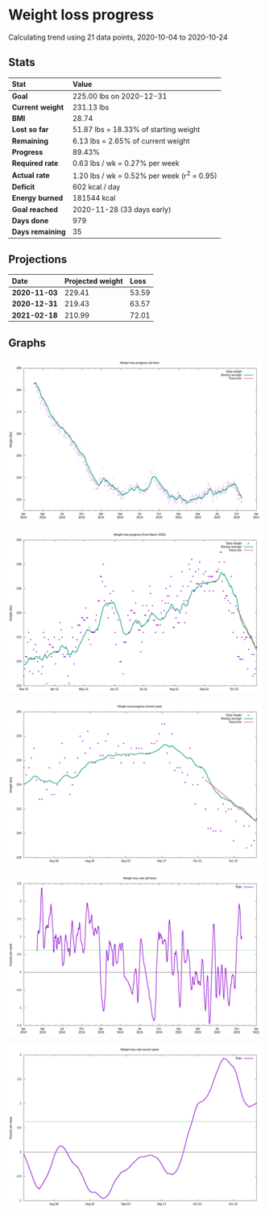 # Weight loss progress

Calculating trend using 21 data points, 2020-10-04 to 2020-10-24

## Stats

Stat|Value
:-|:-
**Goal**|225.00 lbs on 2020-12-31
**Current weight**|231.13 lbs
**BMI**|28.74
**Lost so far**|51.87 lbs = 18.33% of starting weight
**Remaining**|6.13 lbs =  2.65% of current  weight
**Progress**|89.43%
**Required rate**|0.63 lbs / wk = 0.27% per week
**Actual rate**|1.20 lbs / wk = 0.52% per week  (r<sup>2</sup> = 0.95)
**Deficit**|602 kcal / day
**Energy burned**|181544 kcal
**Goal reached**|2020-11-28 (33 days early)
**Days done**|979
**Days remaining**|35

## Projections

Date|Projected weight|Loss
:-|:-|:-
**2020-11-03**|229.41|53.59
**2020-12-31**|219.43|63.57
**2021-02-18**|210.99|72.01

## Graphs

![](weight-graph-alltime.png)

![](weight-graph-covid.png)

![](weight-graph-recent.png)

![](rate-graph-alltime.png)

![](rate-graph-recent.png)
